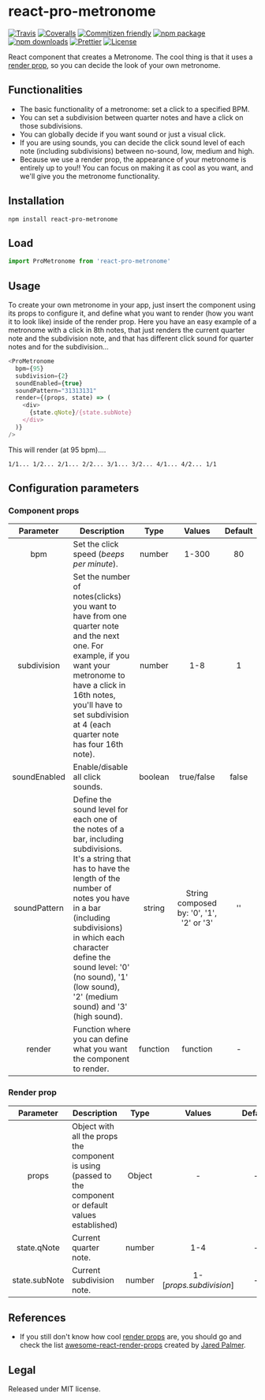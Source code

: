 # react-pro-metronome

[![Travis][build-badge]][build]
[![Coveralls][coveralls-badge]][coveralls]
[![Commitizen friendly][commitizen-badge]][commitizen]
[![npm package][npm-badge]][npm]
[![npm downloads][npm-downloads-badge]][npm-downloads]
[![Prettier][prettier-badge]][prettier]
[![License][license-badge]][license]

React component that creates a Metronome. The cool thing is that it uses a [render prop](https://reactjs.org/docs/render-props.html), so you can decide the look of your own metronome.

## Functionalities

* The basic functionality of a metronome: set a click to a specified BPM.
* You can set a subdivision between quarter notes and have a click on those subdivisions.
* You can globally decide if you want sound or just a visual click.
* If you are using sounds, you can decide the click sound level of each note (including subdivisions) between no-sound, low, medium and high.
* Because we use a render prop, the appearance of your metronome is entirely up to you!! You can focus on making it as cool as you want, and we'll give you the metronome functionality.

## Installation

```
npm install react-pro-metronome
```

## Load

```js
import ProMetronome from 'react-pro-metronome'
```

## Usage

To create your own metronome in your app, just insert the component using its props to configure it, and define what you want to render (how you want it to look like) inside of the render prop.
Here you have an easy example of a metronome with a click in 8th notes, that just renders the current quarter note and the subdivision note, and that has different click sound for quarter notes and for the subdivision...

```js
<ProMetronome
  bpm={95}
  subdivision={2}
  soundEnabled={true}
  soundPattern="31313131"
  render={(props, state) => (
    <div>
      {state.qNote}/{state.subNote}
    </div>
  )}
/>
```

This will render (at 95 bpm)....
```
1/1... 1/2... 2/1... 2/2... 3/1... 3/2... 4/1... 4/2... 1/1
```

## Configuration parameters

### Component props

|    Parameter    | Description                                                               |  Type   |   Values   | Default |
| :-------------: | ------------------------------------------------------------------------- | :-----: | :--------: | :-----: |
| bpm | Set the click speed (_beeps per minute_). | number | 1-300 |  80  |
| subdivision | Set the number of notes(clicks) you want to have from one quarter note and the next one. For example, if you want your metronome to have a click in 16th notes, you'll have to set subdivision at 4 (each quarter note has four 16th note). | number | 1-8 |  1  |
| soundEnabled | Enable/disable all click sounds. | boolean | true/false |  false  |
| soundPattern | Define the sound level for each one of the notes of a bar, including subdivisions. It's a string that has to have the length of the number of notes you have in a bar (including subdivisions) in which each character define the sound level: '0' (no sound), '1' (low sound), '2' (medium sound) and '3' (high sound). | string | String composed by: '0', '1', '2' or '3' |  ''  |
| render | Function where you can define what you want the component to render. | function | function |  -  |

### Render prop 

|    Parameter    | Description                                                               |  Type   |   Values   | Default |
| :-------------: | ------------------------------------------------------------------------- | :-----: | :--------: | :-----: |
| props | Object with all the props the component is using (passed to the component or default values established) | Object | - | - |
| state.qNote | Current quarter note. | number | 1-4 | - |
| state.subNote | Current subdivision note. | number | 1-[_props.subdivision_] | - |

## References

* If you still don't know how cool [render props](https://reactjs.org/docs/render-props.html) are, you should go and check the list [awesome-react-render-props](https://github.com/jaredpalmer/awesome-react-render-props) created by [Jared Palmer](https://github.com/jaredpalmer).

## Legal

Released under MIT license.


[build-badge]: https://img.shields.io/travis/rigobauer/react-pro-metronome/master.svg?style=flat-square
[build]: https://travis-ci.org/rigobauer/react-pro-metronome
[coveralls-badge]: https://img.shields.io/coveralls/rigobauer/react-pro-metronome/master.svg?style=flat-square
[coveralls]: https://coveralls.io/github/rigobauer/react-pro-metronome
[commitizen-badge]: https://img.shields.io/badge/commitizen-friendly-brightgreen.svg?style=flat-square
[commitizen]: http://commitizen.github.io/cz-cli/
[npm-badge]: https://img.shields.io/npm/v/react-pro-metronome.svg?style=flat-square
[npm]: https://www.npmjs.org/package/react-pro-metronome
[npm-downloads-badge]: https://img.shields.io/npm/dm/react-pro-metronome.svg?style=flat-square
[npm-downloads]: https://npm-stat.com/charts.html?package=react-pro-metronome
[prettier-badge]: https://img.shields.io/badge/code_style-prettier-ff69b4.svg?style=flat-square
[prettier]: https://github.com/prettier/prettier
[coveralls-badge]: https://img.shields.io/coveralls/rigobauer/react-pro-metronome/master.svg?style=flat-square
[coveralls]: https://coveralls.io/github/rigobauer/react-pro-metronome
[license-badge]: https://img.shields.io/npm/l/react-pro-metronome.svg?style=flat-square
[license]: https://opensource.org/licenses/MIT
